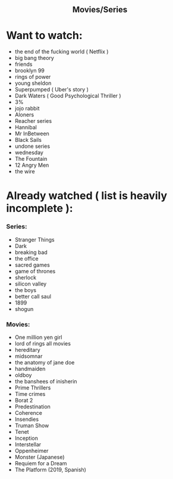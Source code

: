<h2 align="center">Movies/Series</h2>

# Want to watch:

- the end of the fucking world ( Netflix )
- big bang theory
- friends
- brooklyn 99
- rings of power
- young sheldon
- Superpumped ( Uber's story )
- Dark Waters ( Good Psychological Thriller )
- 3%
- jojo rabbit
- Aloners
- Reacher series
- Hannibal
- Mr InBetween
- Black Sails
- undone series
- wednesday
- The Fountain
- 12 Angry Men
- the wire

# Already watched ( list is heavily incomplete ):

### Series:

- Stranger Things
- Dark
- breaking bad
- the office
- sacred games
- game of thrones
- sherlock
- silicon valley
- the boys
- better call saul
- 1899
- shogun

### Movies:

- One million yen girl
- lord of rings all movies
- hereditary
- midsomnar
- the anatomy of jane doe
- handmaiden
- oldboy
- the banshees of inisherin
- Prime Thrillers
- Time crimes
- Borat 2
- Predestination
- Coherence
- Insendies
- Truman Show
- Tenet
- Inception
- Interstellar
- Oppenheimer
- Monster (Japanese)
- Requiem for a Dream
- The Platform (2019, Spanish)
